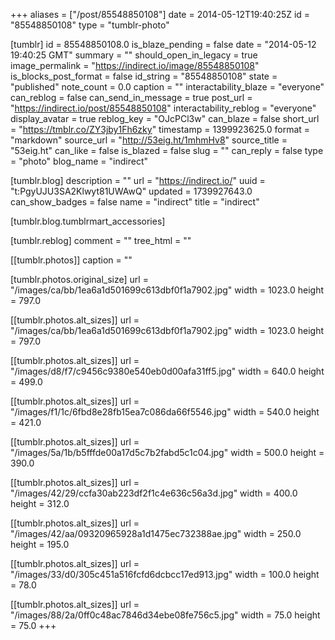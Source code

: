 +++
aliases = ["/post/85548850108"]
date = 2014-05-12T19:40:25Z
id = "85548850108"
type = "tumblr-photo"

[tumblr]
id = 85548850108.0
is_blaze_pending = false
date = "2014-05-12 19:40:25 GMT"
summary = ""
should_open_in_legacy = true
image_permalink = "https://indirect.io/image/85548850108"
is_blocks_post_format = false
id_string = "85548850108"
state = "published"
note_count = 0.0
caption = ""
interactability_blaze = "everyone"
can_reblog = false
can_send_in_message = true
post_url = "https://indirect.io/post/85548850108"
interactability_reblog = "everyone"
display_avatar = true
reblog_key = "OJcPCl3w"
can_blaze = false
short_url = "https://tmblr.co/ZY3jby1Fh6zky"
timestamp = 1399923625.0
format = "markdown"
source_url = "http://53eig.ht/1mhmHv8"
source_title = "53eig.ht"
can_like = false
is_blazed = false
slug = ""
can_reply = false
type = "photo"
blog_name = "indirect"

[tumblr.blog]
description = ""
url = "https://indirect.io/"
uuid = "t:PgyUJU3SA2Klwyt81UWAwQ"
updated = 1739927643.0
can_show_badges = false
name = "indirect"
title = "indirect"

[tumblr.blog.tumblrmart_accessories]

[tumblr.reblog]
comment = ""
tree_html = ""

[[tumblr.photos]]
caption = ""

[tumblr.photos.original_size]
url = "/images/ca/bb/1ea6a1d501699c613dbf0f1a7902.jpg"
width = 1023.0
height = 797.0

[[tumblr.photos.alt_sizes]]
url = "/images/ca/bb/1ea6a1d501699c613dbf0f1a7902.jpg"
width = 1023.0
height = 797.0

[[tumblr.photos.alt_sizes]]
url = "/images/d8/f7/c9456c9380e540eb0d00afa31ff5.jpg"
width = 640.0
height = 499.0

[[tumblr.photos.alt_sizes]]
url = "/images/f1/1c/6fbd8e28fb15ea7c086da66f5546.jpg"
width = 540.0
height = 421.0

[[tumblr.photos.alt_sizes]]
url = "/images/5a/1b/b5fffde00a17d5c7b2fabd5c1c04.jpg"
width = 500.0
height = 390.0

[[tumblr.photos.alt_sizes]]
url = "/images/42/29/ccfa30ab223df2f1c4e636c56a3d.jpg"
width = 400.0
height = 312.0

[[tumblr.photos.alt_sizes]]
url = "/images/42/aa/09320965928a1d1475ec732388ae.jpg"
width = 250.0
height = 195.0

[[tumblr.photos.alt_sizes]]
url = "/images/33/d0/305c451a516fcfd6dcbcc17ed913.jpg"
width = 100.0
height = 78.0

[[tumblr.photos.alt_sizes]]
url = "/images/88/2a/0ff0c48ac7846d34ebe08fe756c5.jpg"
width = 75.0
height = 75.0
+++
